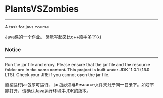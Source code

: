 # PlantsVSZombies
---
A task for java course.

Java课的一个作业。
感觉写起来比c++顺手多了(x)

### Notice
---
Run the jar file and enjoy. 
Please ensure that the jar file and the resource folder are in the same content.
This project is built under JDK 11.0.1 (18.9 LTS). Check your JRE if you cannot open the jar file.

直接运行jar包即可运行。
jar包必须与Resource文件夹处于同一目录下。如若不能打开，请确认Java运行环境中JDK的版本。